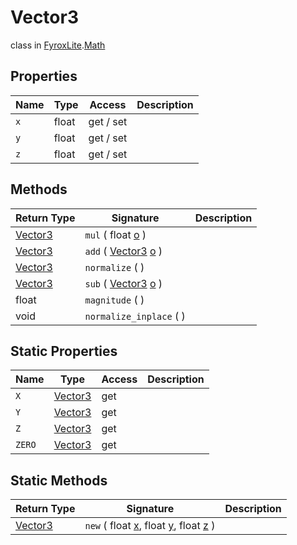 # Vector3
class in [FyroxLite](../../scripting_api.md).[Math](../Math.md)
## Properties
| Name | Type | Access | Description |
|---|---|---|---|
| `x` | float | get / set |  |
| `y` | float | get / set |  |
| `z` | float | get / set |  |
## Methods
| Return Type | Signature | Description |
|---|---|---|
| [Vector3](../Math/Vector3.md) | `mul` ( float <ins>o</ins> ) |  |
| [Vector3](../Math/Vector3.md) | `add` ( [Vector3](../Math/Vector3.md) <ins>o</ins> ) |  |
| [Vector3](../Math/Vector3.md) | `normalize` (  ) |  |
| [Vector3](../Math/Vector3.md) | `sub` ( [Vector3](../Math/Vector3.md) <ins>o</ins> ) |  |
| float | `magnitude` (  ) |  |
| void | `normalize_inplace` (  ) |  |
## Static Properties
| Name | Type | Access | Description |
|---|---|---|---|
| `X` | [Vector3](../Math/Vector3.md) | get |  |
| `Y` | [Vector3](../Math/Vector3.md) | get |  |
| `Z` | [Vector3](../Math/Vector3.md) | get |  |
| `ZERO` | [Vector3](../Math/Vector3.md) | get |  |
## Static Methods
| Return Type | Signature | Description |
|---|---|---|
| [Vector3](../Math/Vector3.md) | `new` ( float <ins>x</ins>, float <ins>y</ins>, float <ins>z</ins> ) |  |

